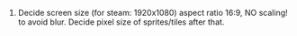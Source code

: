 1. Decide screen size (for steam: 1920x1080) aspect ratio 16:9, NO scaling! to avoid blur. Decide pixel size of sprites/tiles after that.